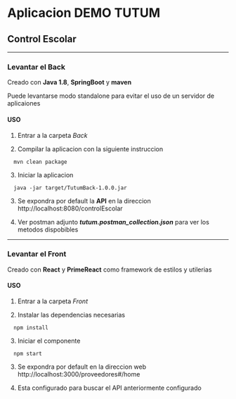 # Aplicacion DEMO TUTUM

## Control Escolar

----

### Levantar el Back


Creado con **Java 1.8**, **SpringBoot** y **maven**

Puede levantarse modo standalone para evitar el uso de un servidor de aplicaiones


#### USO

1. Entrar a la carpeta *Back*

2. Compilar la aplicacion con la siguiente instruccion

  ```batch
    mvn clean package
  ```

3. Iniciar la aplicacion

  ```batch
    java -jar target/TutumBack-1.0.0.jar
  ```
3. Se expondra por default la **API** en la direccion http://localhost:8080/controlEscolar

4. Ver postman adjunto ***tutum.postman_collection.json*** para ver los metodos dispobibles


----

### Levantar el Front


Creado con **React** y **PrimeReact** como framework de estilos y utilerias

#### USO

1. Entrar a la carpeta *Front*

2. Instalar las dependencias necesarias

  ```batch
    npm install
  ```

3. Iniciar el componente

  ``` batch
    npm start
  ```
3. Se expondra por default en la direccion web http://localhost:3000/proveedores#/home

4. Esta configurado para buscar el API anteriormente configurado
